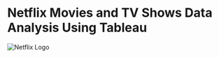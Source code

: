 # Netflix Movies and TV Shows Data Analysis Using Tableau

![Netflix Logo](https://github.com/arnab369/Netflix_SQL_Project/blob/main/netflix_logo.png)
